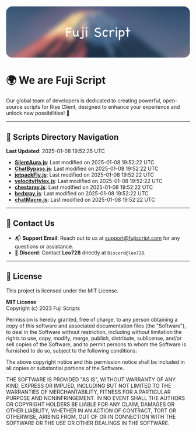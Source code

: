 ![Banner](.github/b.webp)

# 🌍 **We are Fuji Script**

Our global team of developers is dedicated to creating powerful, open-source scripts for Rise Client, designed to enhance your experience and unlock new possibilities! 🌟

---
<!-- SCRIPTS_NAVIGATION_START -->
## 📂 **Scripts Directory Navigation**

**Last Updated**: 2025-01-08 19:52:25 UTC

- **[SilentAura.js](scripts/SilentAura.js)**: Last modified on 2025-01-08 19:52:22 UTC
- **[ChatBypass.js](scripts/ChatBypass.js)**: Last modified on 2025-01-08 19:52:22 UTC
- **[jetpackFly.js](scripts/jetpackFly.js)**: Last modified on 2025-01-08 19:52:22 UTC
- **[velocityHylex.js](scripts/velocityHylex.js)**: Last modified on 2025-01-08 19:52:22 UTC
- **[chestxray.js](scripts/chestxray.js)**: Last modified on 2025-01-08 19:52:22 UTC
- **[bedxray.js](scripts/bedxray.js)**: Last modified on 2025-01-08 19:52:22 UTC
- **[chatMacro.js](scripts/chatMacro.js)**: Last modified on 2025-01-08 19:52:22 UTC

<!-- SCRIPTS_NAVIGATION_END -->

---

## 💬 **Contact Us**  
- 📬 **Support Email**: Reach out to us at [support@fujiscript.com](mailto:support@fujiscript.com) for any questions or assistance.  
- 💬 **Discord**: Contact **Leo728** directly at `Discord@leo728`.

---

## 📜 **License**

This project is licensed under the MIT License.  

**MIT License**  
Copyright (c) 2023 Fuji Scripts  

Permission is hereby granted, free of charge, to any person obtaining a copy of this software and associated documentation files (the "Software"), to deal in the Software without restriction, including without limitation the rights to use, copy, modify, merge, publish, distribute, sublicense, and/or sell copies of the Software, and to permit persons to whom the Software is furnished to do so, subject to the following conditions:  

The above copyright notice and this permission notice shall be included in all copies or substantial portions of the Software.  

THE SOFTWARE IS PROVIDED "AS IS", WITHOUT WARRANTY OF ANY KIND, EXPRESS OR IMPLIED, INCLUDING BUT NOT LIMITED TO THE WARRANTIES OF MERCHANTABILITY, FITNESS FOR A PARTICULAR PURPOSE AND NONINFRINGEMENT. IN NO EVENT SHALL THE AUTHORS OR COPYRIGHT HOLDERS BE LIABLE FOR ANY CLAIM, DAMAGES OR OTHER LIABILITY, WHETHER IN AN ACTION OF CONTRACT, TORT OR OTHERWISE, ARISING FROM, OUT OF OR IN CONNECTION WITH THE SOFTWARE OR THE USE OR OTHER DEALINGS IN THE SOFTWARE.  
